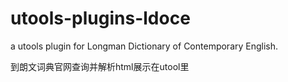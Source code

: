 # utools-plugins-ldoce
a utools plugin for Longman Dictionary of Contemporary English.

到朗文词典官网查询并解析html展示在utool里
